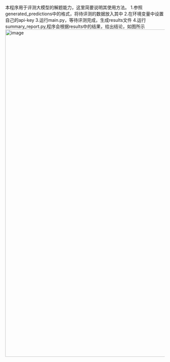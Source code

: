 本程序用于评测大模型的解题能力，这里简要说明其使用方法。
1.参照generated_predictions中的格式，将待评测的数据放入其中
2.在环境变量中设置自己的api-key
3.运行main.py，等待评测完成，生成results文件
4.运行summary_report.py,程序会根据results中的结果，给出结论，如图所示<img width="1834" height="1033" alt="image" src="https://github.com/user-attachments/assets/6bade8a5-edb6-40d4-85f0-858b6a3e0a36" />

